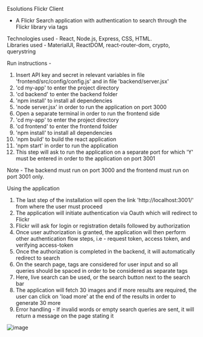Esolutions Flickr Client
- A Flickr Search application with authentication to search through the Flickr library via tags

Technologies used - React, Node.js, Express, CSS, HTML.    
Libraries used - MaterialUI, ReactDOM, react-router-dom, crypto, querystring

Run instructions - 
1. Insert API key and secret in relevant variables in file 'frontend/src/config/config.js' and in file 'backend/server.jsx'
2. 'cd my-app' to enter the project directory
3. 'cd backend' to enter the backend folder
4. 'npm install' to install all dependencies
5. 'node server.jsx' in order to run the application on port 3000
6. Open a separate terminal in order to run the frontend side
7. 'cd my-app' to enter the project directory
8. 'cd frontend' to enter the frontend folder
9. 'npm install' to install all dependencies
10. 'npm build' to build the react application
12. 'npm start' in order to run the application
13. This step will ask to run the application on a separate port for which 'Y' must be entered in order to the application on port 3001

Note - The backend must run on port 3000 and the frontend must run on port 3001 only.

Using the application
1. The last step of the installation will open the link 'http://localhost:3001/' from where the user must proceed
2. The application will initiate authentication via Oauth which will redirect to Flickr
3. Flickr will ask for login or registration details followed by authorization
4. Once user authorization is granted, the application will then perform other authentication flow steps, i.e - request token, access token, and verifying access-token
5. Once the authorization is completed in the backend, it will automatically redirect to search
6. On the search page, tags are considered for user input and so all queries should be spaced in order to be considered as separate tags
7. Here, live search can be used, or the search button next to the search bar
8. The application will fetch 30 images and if more results are required, the user can click on 'load more' at the end of the results in order to generate 30 more
9. Error handling - If invalid words or empty search queries are sent, it will return a message on the page stating it

![image](https://github.com/theonlyanish/flickr-esolutions/assets/28725271/a7774ddc-a60e-43a9-95f2-0fbf098c8f0e)
